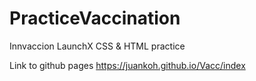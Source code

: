 # PracticeVaccination
Innvaccion LaunchX CSS &amp; HTML practice 

Link to github pages https://juankoh.github.io/Vacc/index
